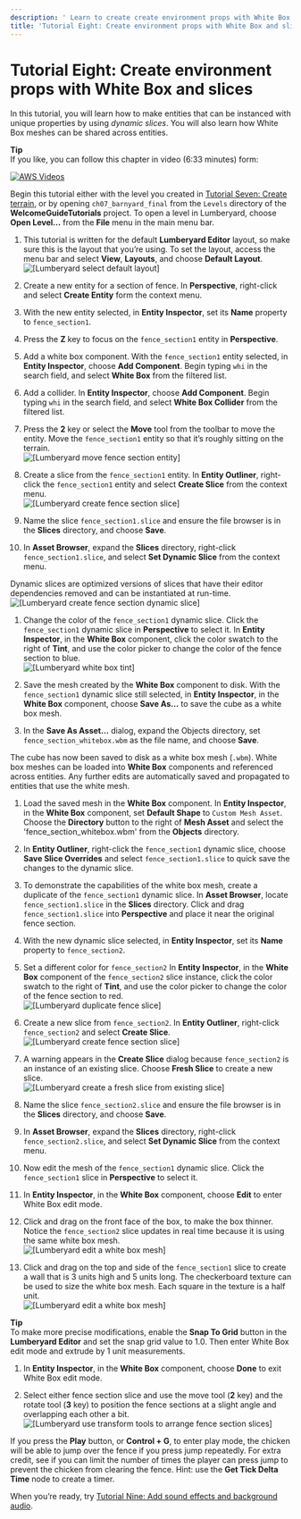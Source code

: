 ```yaml
---
description: ' Learn to create create environment props with White Box and slices '
title: 'Tutorial Eight: Create environment props with White Box and slices'
---
```

# Tutorial Eight: Create environment props with White Box and slices<a name="tutor-ch08-create-props-with-slices"></a>

In this tutorial, you will learn how to make entities that can be instanced with unique properties by using *dynamic slices*\. You will also learn how White Box meshes can be shared across entities\.

**Tip**  
If you like, you can follow this chapter in video \(6:33 minutes\) form:  

[![AWS Videos](http://img.youtube.com/vi/https://www.youtube.com/embed/j-c1HJCXxmQ?rel=0/0.jpg)](http://www.youtube.com/watch?v=https://www.youtube.com/embed/j-c1HJCXxmQ?rel=0)

Begin this tutorial either with the level you created in [Tutorial Seven: Create terrain](tutor-ch07-create-terrain.md), or by opening `ch07_barnyard_final` from the `Levels` directory of the **WelcomeGuideTutorials** project\. To open a level in Lumberyard, choose **Open Level…​** from the **File** menu in the main menu bar\.

1.  This tutorial is written for the default **Lumberyard Editor** layout, so make sure this is the layout that you’re using\. To set the layout, access the menu bar and select **View**, **Layouts**, and choose **Default Layout**\.   
![\[Lumberyard select default layout\]](/images/welcomeguide/ui-default-layout-1.25.png)

1.  Create a new entity for a section of fence\. In **Perspective**, right\-click and select **Create Entity** form the context menu\. 

1.  With the new entity selected, in **Entity Inspector**, set its **Name** property to `fence_section1`\. 

1.  Press the **Z** key to focus on the `fence_section1` entity in **Perspective**\. 

1.  Add a white box component\. With the `fence_section1` entity selected, in **Entity Inspector**, choose **Add Component**\. Begin typing `whi` in the search field, and select **White Box** from the filtered list\. 

1.  Add a collider\. In **Entity Inspector**, choose **Add Component**\. Begin typing `whi` in the search field, and select **White Box Collider** from the filtered list\. 

1.  Press the **2** key or select the **Move** tool from the toolbar to move the entity\. Move the `fence_section1` entity so that it’s roughly sitting on the terrain\.   
![\[Lumberyard move fence section entity\]](/images/welcomeguide/ui-wb-fence-section-a-1.26.png)

1.  Create a slice from the `fence_section1` entity\. In **Entity Outliner**, right\-click the `fence_section1` entity and select **Create Slice** from the context menu\.   
![\[Lumberyard create fence section slice\]](/images/welcomeguide/ui-create-fence-section-slice-1.26.png)

1.  Name the slice `fence_section1.slice` and ensure the file browser is in the **Slices** directory, and choose **Save**\. 

1.  In **Asset Browser**, expand the **Slices** directory, right\-click `fence_section1.slice`, and select **Set Dynamic Slice** from the context menu\. 

   Dynamic slices are optimized versions of slices that have their editor dependencies removed and can be instantiated at run\-time\.  
![\[Lumberyard create fence section dynamic slice\]](/images/welcomeguide/ui-create-fence-section-dynamic-slice-1.26.png)

1.  Change the color of the `fence_section1` dynamic slice\. Click the `fence_section1` dynamic slice in **Perspective** to select it\. In **Entity Inspector**, in the **White Box** component, click the color swatch to the right of **Tint**, and use the color picker to change the color of the fence section to blue\.   
![\[Lumberyard white box tint\]](/images/welcomeguide/ui-set-white-box-tint-1.26.png)

1.  Save the mesh created by the **White Box** component to disk\. With the `fence_section1` dynamic slice still selected, in **Entity Inspector**, in the **White Box** component, choose **Save As…​** to save the cube as a white box mesh\. 

1.  In the **Save As Asset…​** dialog, expand the Objects directory, set `fence_section_whitebox.wbm` as the file name, and choose **Save**\. 

   The cube has now been saved to disk as a white box mesh \(`.wbm`\)\. White box meshes can be loaded into **White Box** components and referenced across entities\. Any further edits are automatically saved and propagated to entities that use the white mesh\.

1.  Load the saved mesh in the **White Box** component\. In **Entity Inspector**, in the **White Box** component, set **Default Shape** to `Custom Mesh Asset`\. Choose the **Directory** button to the right of **Mesh Asset** and select the 'fence\_section\_whitebox\.wbm' from the **Objects** directory\. 

1.  In **Entity Outliner**, right\-click the `fence_section1` dynamic slice, choose **Save Slice Overrides** and select `fence_section1.slice` to quick save the changes to the dynamic slice\. 

1.  To demonstrate the capabilities of the white box mesh, create a duplicate of the `fence_section1` dynamic slice\. In **Asset Browser**, locate `fence_section1.slice` in the **Slices** directory\. Click and drag `fence_section1.slice` into **Perspective** and place it near the original fence section\. 

1.  With the new dynamic slice selected, in **Entity Inspector**, set its **Name** property to `fence_section2`\. 

1.  Set a different color for `fence_section2` In **Entity Inspector**, in the **White Box** component of the `fence_section2` slice instance, click the color swatch to the right of **Tint**, and use the color picker to change the color of the fence section to red\.   
![\[Lumberyard duplicate fence slice\]](/images/welcomeguide/ui-fence-section-2-slice-1.26.png)

1.  Create a new slice from `fence_section2`\. In **Entity Outliner**, right\-click `fence_section2` and select **Create Slice**\.   
![\[Lumberyard create fence section slice\]](/images/welcomeguide/ui-create-fence-section-2-slice-1.26.png)

1.  A warning appears in the **Create Slice** dialog because `fence_section2` is an instance of an existing slice\. Choose **Fresh Slice** to create a new slice\.   
![\[Lumberyard create a fresh slice from existing slice\]](/images/welcomeguide/ui-create-fresh-slice-1.26.png)

1.  Name the slice `fence_section2.slice` and ensure the file browser is in the **Slices** directory, and choose **Save**\. 

1.  In **Asset Browser**, expand the **Slices** directory, right\-click `fence_section2.slice`, and select **Set Dynamic Slice** from the context menu\. 

1.  Now edit the mesh of the `fence_section1` dynamic slice\. Click the `fence_section1` slice in **Perspective** to select it\. 

1.  In **Entity Inspector**, in the **White Box** component, choose **Edit** to enter White Box edit mode\. 

1.  Click and drag on the front face of the box, to make the box thinner\. Notice the `fence_section2` slice updates in real time because it is using the same white box mesh\.   
![\[Lumberyard edit a white box mesh\]](/images/welcomeguide/anim-wb-edit-mesh-instance-1.26.gif)

1.  Click and drag on the top and side of the `fence_section1` slice to create a wall that is 3 units high and 5 units long\. The checkerboard texture can be used to size the white box mesh\. Each square in the texture is a half unit\.   
![\[Lumberyard edit a white box mesh\]](/images/welcomeguide/anim-wb-edit-mesh-instance-2-1.26.gif)

**Tip**  
To make more precise modifications, enable the **Snap To Grid** button in the **Lumberyard Editor** and set the snap grid value to 1\.0\. Then enter White Box edit mode and extrude by 1 unit measurements\.

1.  In **Entity Inspector**, in the **White Box** component, choose **Done** to exit White Box edit mode\. 

1.  Select either fence section slice and use the move tool \(**2** key\) and the rotate tool \(**3** key\) to position the fence sections at a slight angle and overlapping each other a bit\.   
![\[Lumberyard use transform tools to arrange fence section slices\]](/images/welcomeguide/ui-arrange-fence-slices-1.26.png)

If you press the **Play** button, or **Control \+ G**, to enter play mode, the chicken will be able to jump over the fence if you press jump repeatedly\. For extra credit, see if you can limit the number of times the player can press jump to prevent the chicken from clearing the fence\. Hint: use the **Get Tick Delta Time** node to create a timer\.

When you’re ready, try [Tutorial Nine: Add sound effects and background audio](tutor-ch09-sound-effects-and-background-audio.md)\.